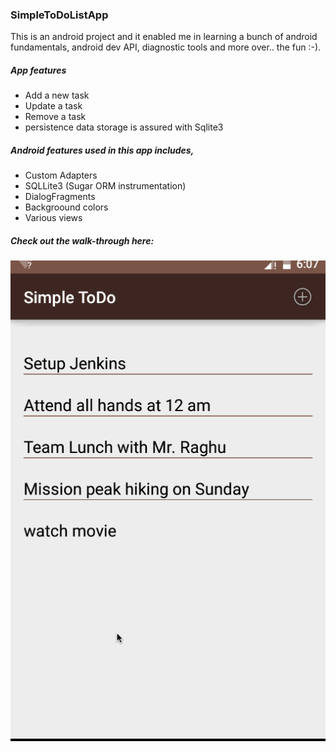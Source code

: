 ### SimpleToDoListApp

This is an android project and it enabled me in learning a bunch of android fundamentals, android dev API, diagnostic tools and more over.. the fun :-).

##### App features
* Add a new task
* Update a task
* Remove a task
* persistence data storage is assured with Sqlite3

##### Android features used in this app includes,
* Custom Adapters
* SQLLite3 (Sugar ORM instrumentation)
* DialogFragments
* Backgroound colors
* Various views

##### Check out the walk-through here:

![walkthrough](todolist-walkthrough.gif)
